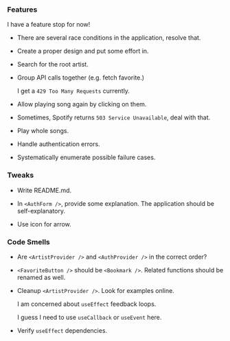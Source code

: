 ### Features

I have a feature stop for now!

-   There are several race conditions in the application, resolve that.

-   Create a proper design and put some effort in.

-   Search for the root artist.

-   Group API calls together (e.g. fetch favorite.)

    I get a `429 Too Many Requests` currently.

-   Allow playing song again by clicking on them.

-   Sometimes, Spotify returns `503 Service Unavailable`, deal with that.

-   Play whole songs.

-   Handle authentication errors.

-   Systematically enumerate possible failure cases.

### Tweaks

-   Write README.md.

-   In `<AuthForm />`, provide some explanation.
    The application should be self-explanatory.

-   Use icon for arrow.

### Code Smells

-   Are `<ArtistProvider />` and `<AuthProvider />` in the correct order?

-   `<FavoriteButton />` should be `<Bookmark />`.
    Related functions should be renamed as well.

-   Cleanup `<ArtistProvider />`.
    Look for examples online.

    I am concerned about `useEffect` feedback loops.

    I guess I need to use `useCallback` or `useEvent` here.

-   Verify `useEffect` dependencies.
